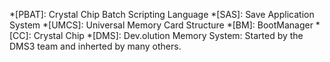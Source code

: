 *[PBAT]: Crystal Chip Batch Scripting Language
*[SAS]: Save Application System
*[UMCS]: Universal Memory Card Structure
*[BM]: BootManager
*[CC]: Crystal Chip
*[DMS]: Dev.olution Memory System: Started by the DMS3 team and inherted by many others.
